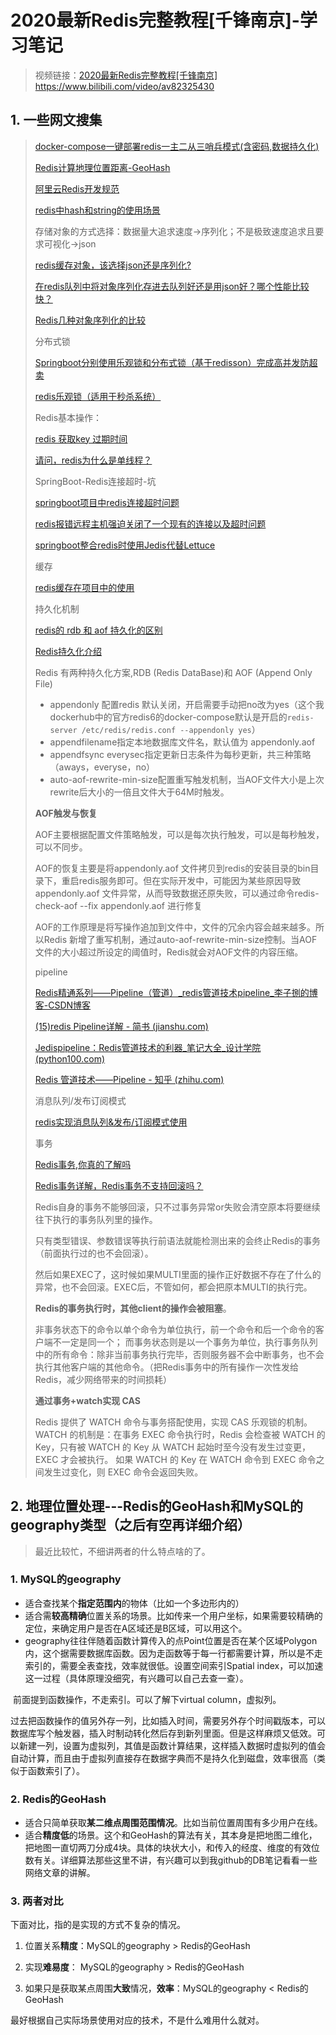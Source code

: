 # 2020最新Redis完整教程[千锋南京]-学习笔记

> 视频链接：[2020最新Redis完整教程[千锋南京]](https://www.bilibili.com/video/av82325430) https://www.bilibili.com/video/av82325430

## 1. 一些网文搜集

> [docker-compose一键部署redis一主二从三哨兵模式(含密码,数据持久化)](https://www.cnblogs.com/hckblogs/p/11186311.html)
>
> [Redis计算地理位置距离-GeoHash](https://www.cnblogs.com/wt645631686/p/8454497.html)
>
> [阿里云Redis开发规范](https://yq.aliyun.com/articles/531067)
>
> [redis中hash和string的使用场景](https://www.jianshu.com/p/4537467bb593)
>
> 存储对象的方式选择：数据量大追求速度->序列化；不是极致速度追求且要求可视化->json
>
> [redis缓存对象，该选择json还是序列化?](https://developer.aliyun.com/ask/61601?spm=a2c6h.13159736)
>
> [在redis队列中将对象序列化存进去队列好还是用json好？哪个性能比较快？](https://www.zhihu.com/question/265671476/answer/297005726)
>
> [Redis几种对象序列化的比较](https://www.jianshu.com/p/e72ec3681fea)
>
> 分布式锁
>
> [Springboot分别使用乐观锁和分布式锁（基于redisson）完成高并发防超卖](https://blog.csdn.net/tianyaleixiaowu/article/details/90036180)
>
> [redis乐观锁（适用于秒杀系统）](https://www.cnblogs.com/crazylqy/p/7742097.html)
>
> Redis基本操作：
>
> [redis 获取key 过期时间](https://blog.csdn.net/zhaoyangjian724/article/details/51790977)
>
> [请问，redis为什么是单线程？](https://www.nowcoder.com/questionTerminal/9e7c2b4fff1d4507814346cf370fa8f6)
>
> SpringBoot-Redis连接超时-坑
>
> [springboot项目中redis连接超时问题](https://blog.csdn.net/distinySmile/article/details/105192539)
>
> [redis报错远程主机强迫关闭了一个现有的连接以及超时问题](http://www.classinstance.cn/detail/77.html)
>
> [springboot整合redis时使用Jedis代替Lettuce](https://blog.csdn.net/xianyirenx/article/details/84207393)
>
> 缓存
>
> [redis缓存在项目中的使用](https://www.cnblogs.com/fengli9998/p/6755591.html)
>
> 持久化机制
>
> [redis的 rdb 和 aof 持久化的区别](https://www.cnblogs.com/shizhengwen/p/9283973.html)
>
> [Redis持久化介绍 ](https://www.sohu.com/a/359201984_100233510)
>
> Redis 有两种持久化方案,RDB (Redis DataBase)和 AOF (Append Only File)
>
> - appendonly 配置redis 默认关闭，开启需要手动把no改为yes（这个我dockerhub中的官方redis6的docker-compose默认是开启的`redis-server /etc/redis/redis.conf --appendonly yes`）
> - appendfilename指定本地数据库文件名，默认值为 appendonly.aof
> - appendfsync everysec指定更新日志条件为每秒更新，共三种策略（aways，everyse，no）
> - auto-aof-rewrite-min-size配置重写触发机制，当AOF文件大小是上次rewrite后大小的一倍且文件大于64M时触发。
>
> **AOF触发与恢复**
>
> AOF主要根据配置文件策略触发，可以是每次执行触发，可以是每秒触发，可以不同步。
>
> AOF的恢复主要是将appendonly.aof 文件拷贝到redis的安装目录的bin目录下，重启redis服务即可。但在实际开发中，可能因为某些原因导致appendonly.aof 文件异常，从而导致数据还原失败，可以通过命令redis-check-aof --fix appendonly.aof 进行修复
>
> AOF的工作原理是将写操作追加到文件中，文件的冗余内容会越来越多。所以Redis 新增了重写机制，通过auto-aof-rewrite-min-size控制。当AOF文件的大小超过所设定的阈值时，Redis就会对AOF文件的内容压缩。
>
> 
>
> pipeline
>
> [Redis精通系列——Pipeline（管道）_redis管道技术pipeline_李子捌的博客-CSDN博客](https://blog.csdn.net/qq_41125219/article/details/120298689)
>
> [(15)redis Pipeline详解 - 简书 (jianshu.com)](https://www.jianshu.com/p/f66e9584154f)
>
> [Jedispipeline：Redis管道技术的利器_笔记大全_设计学院 (python100.com)](https://www.python100.com/html/109344.html)
>
> [Redis 管道技术——Pipeline - 知乎 (zhihu.com)](https://zhuanlan.zhihu.com/p/462965659?utm_id=0)
>
> 
>
> 消息队列/发布订阅模式
>
> [redis实现消息队列&发布/订阅模式使用](https://www.cnblogs.com/qlqwjy/p/9763754.html)
>
> 
>
> 事务
>
> [Redis事务,你真的了解吗](https://zhuanlan.zhihu.com/p/101902825?utm_source=wechat_session)
>
> [Redis事务详解，Redis事务不支持回滚吗？](https://baijiahao.baidu.com/s?id=1613631210471699441&wfr=spider&for=pc)
>
> Redis自身的事务不能够回滚，只不过事务异常or失败会清空原本将要继续往下执行的事务队列里的操作。
>
> 只有类型错误、参数错误等执行前语法就能检测出来的会终止Redis的事务（前面执行过的也不会回滚）。
>
> 然后如果EXEC了，这时候如果MULTI里面的操作正好数据不存在了什么的异常，也不会回滚。EXEC后，不管如何，都会把原本MULTI的执行完。
>
> **Redis的事务执行时，其他client的操作会被阻塞**。
>
> 非事务状态下的命令以单个命令为单位执行，前一个命令和后一个命令的客户端不一定是同一个；
> 而事务状态则是以一个事务为单位，执行事务队列中的所有命令：除非当前事务执行完毕，否则服务器不会中断事务，也不会执行其他客户端的其他命令。（把Redis事务中的所有操作一次性发给Redis，减少网络带来的时间损耗）
>
> **通过事务+watch实现 CAS**
>
> Redis 提供了 WATCH 命令与事务搭配使用，实现 CAS 乐观锁的机制。
> WATCH 的机制是：在事务 EXEC 命令执行时，Redis 会检查被 WATCH 的 Key，只有被 WATCH 的 Key 从 WATCH 起始时至今没有发生过变更，EXEC 才会被执行。
> 如果 WATCH 的 Key 在 WATCH 命令到 EXEC 命令之间发生过变化，则 EXEC 命令会返回失败。



## 2. 地理位置处理---Redis的GeoHash和MySQL的geography类型（之后有空再详细介绍）

> 最近比较忙，不细讲两者的什么特点啥的了。

### 1. MySQL的geography

+ 适合查找某个**指定范围内**的物体（比如一个多边形内的）
+ 适合需**较高精确**位置关系的场景。比如传来一个用户坐标，如果需要较精确的定位，来确定用户是否在A区域还是B区域，可以用这个。
+ geography往往伴随着函数计算传入的点Point位置是否在某个区域Polygon内，这个据需要数据库函数。因为走函数等于每一行都需要计算，所以是不走索引的，需要全表查找，效率就很低。设置空间索引Spatial index，可以加速这一过程（具体原理没细究，有兴趣可以自己去查一查）。

​	前面提到函数操作，不走索引。可以了解下virtual column，虚拟列。

​	过去把函数操作的值另外存一列，比如插入时间，需要另外存个时间戳版本，可以数据库写个触发器，插入时制动转化然后存到新列里面。但是这样麻烦又低效。可以新建一列，设置为虚拟列，其值是函数计算结果，这样插入数据时虚拟列的值会自动计算，而且由于虚拟列直接存在数据字典而不是持久化到磁盘，效率很高（类似于函数索引了）。

### 2. Redis的GeoHash

+ 适合只简单获取**某二维点周围范围情况**。比如当前位置周围有多少用户在线。
+ 适合**精度低**的场景。这个和GeoHash的算法有关，其本身是把地图二维化，把地图一直切两刀分成4块。具体的块状大小，和传入的经度、维度的有效位数有关。详细算法那些这里不讲，有兴趣可以到我github的DB笔记看看一些网络文章的讲解。

### 3. 两者对比

下面对比，指的是实现的方式不复杂的情况。

1. 位置关系**精度**：MySQL的geography > Redis的GeoHash
2. 实现**难易度**：    MySQL的geography > Redis的GeoHash

3. 如果只是获取某点周围**大致**情况，**效率**：MySQL的geography < Redis的GeoHash



最好根据自己实际场景使用对应的技术，不是什么难用什么就对。